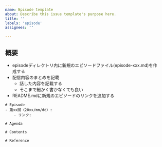 ```yaml
---
name: Episode template
about: Describe this issue template's purpose here.
title: ''
labels: 'episode'
assignees: ''

---
```


## 概要
- episodeディレクトリ内に新規のエピソードファイル(episode-xxx.md)を作成する
- 配信内容のまとめを記載
    - 話した内容を記載する
    - そこまで細かく書かなくても良い
- README.mdに新規のエピソードのリンクを追加する

```
# Episode
- 第xx回（20xx/mm/dd）:
    - リンク:

# Agenda

# Contents

# Reference
```
